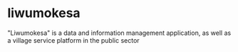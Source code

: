 # liwumokesa
"Liwumokesa" is a data and information management application, as well as a village service platform in the public sector

